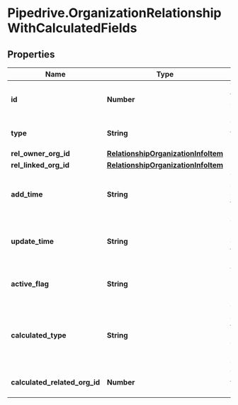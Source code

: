 # Pipedrive.OrganizationRelationshipWithCalculatedFields

## Properties

Name | Type | Description | Notes
------------ | ------------- | ------------- | -------------
**id** | **Number** | The ID of the organization relationship | [optional] 
**type** | **String** | The type of the relationship | [optional] 
**rel_owner_org_id** | [**RelationshipOrganizationInfoItem**](RelationshipOrganizationInfoItem.md) |  | [optional] 
**rel_linked_org_id** | [**RelationshipOrganizationInfoItem**](RelationshipOrganizationInfoItem.md) |  | [optional] 
**add_time** | **String** | The creation date and time of the relationship | [optional] 
**update_time** | **String** | The last updated date and time of the relationship | [optional] 
**active_flag** | **String** | Whether the relationship is active or not | [optional] 
**calculated_type** | **String** | The calculated type of the relationship with the linked organization | [optional] 
**calculated_related_org_id** | **Number** | The ID of the linked organization | [optional] 


